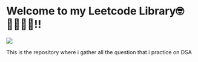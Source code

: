 
<h1>Welcome to my Leetcode Library🤓🙇🏼‍♂️🚀!!</h1>
<img src="https://c.tenor.com/pvFJwncehzIAAAAM/hello-there-private-from-penguins-of-madagascar.gif">
<p>This is the repository where i gather all the question that i practice on DSA
